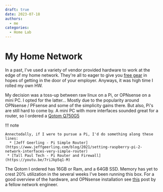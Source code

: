 ```yaml
---
draft: true
date: 2023-07-18
authors:
  - me
categories:
  - Home Lab
---
```


# My Home Network
In a past, I've used a variety of vendor provided hardware to work at the edge of my home network. 
They're all to eager to give you [free gear](https://meraki.cisco.com/en-uk/freemx/) 
in hopes of getting in the door of your employer. Anyways, it was high time I rolled my own HW.  

My decision was a toss-up between raw linux on a Pi, or OPNsense on a mini PC. I opted for the latter... 
Mostly due to the popularity around OPNsense / PFsense and some of the simplicity gains there. But also, Pi's 
are still hard to come by. A mini PC with more interfaces sounded great for a router, so I ordered a [Qotom Q750G5](https://www.amazon.com/Advanced-Firewall-Qotom-Mini-PC-Q750G5/dp/B0B28XWWHK)

!!! note

    Annectodally, if I were to pursue a Pi, I'd do something along these lines:  
      * [Jeff Geerling - Pi Simple Router](https://www.jeffgeerling.com/blog/2021/setting-raspberry-pi-2-network-interfaces-very-simple-router)  
     * [Tall Paul Tech - Pi Router and Firewall](https://youtu.be/7riJkp5q1-M)

The Qotom I ordered has 16GB or Ram, and a 64GB SSD. Memory has yet to crest 20% utilization in the several weeks I've been running this box. For a good overview of the hardware, and OPNsense installation see [this](https://0x2142.com/opnsense-qotom-q750gs/) post by a fellow network engineer.

